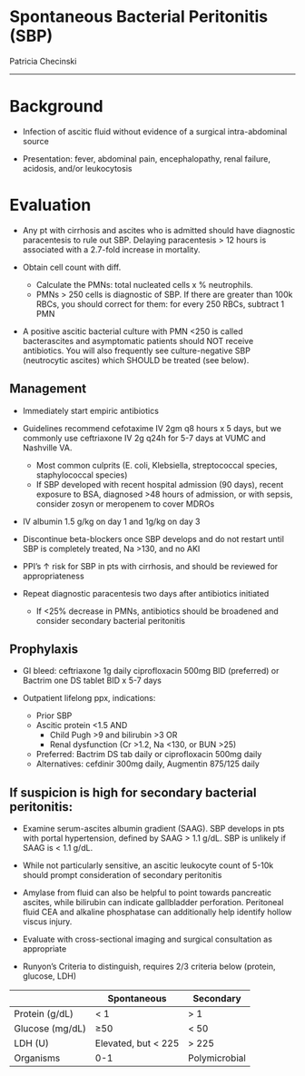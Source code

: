 # Spontaneous Bacterial Peritonitis (SBP)

Patricia Checinski

---

# Background

- Infection of ascitic fluid without evidence of a surgical intra-abdominal source

- Presentation: fever, abdominal pain, encephalopathy, renal failure, acidosis, and/or leukocytosis

# Evaluation

- Any pt with cirrhosis and ascites who is admitted should have diagnostic paracentesis to rule out SBP. Delaying paracentesis > 12 hours is associated with a 2.7-fold increase in mortality.

- Obtain cell count with diff.
    - Calculate the PMNs: total nucleated cells x % neutrophils.
    - PMNs > 250 cells is diagnostic of SBP. If there are greater than 100k RBCs, you should correct for them: for every 250 RBCs, subtract 1 PMN

- A positive ascitic bacterial culture with PMN <250 is called bacterascites and asymptomatic patients should NOT receive antibiotics. You will also frequently see culture-negative SBP (neutrocytic ascites) which SHOULD be treated (see below).

## Management

- Immediately start empiric antibiotics

- Guidelines recommend cefotaxime IV 2gm q8 hours x 5 days, but we commonly use ceftriaxone IV 2g q24h for 5-7 days at VUMC and Nashville VA.

    - Most common culprits (E. coli, Klebsiella, streptococcal species, staphylococcal species)
    - If SBP developed with recent hospital admission (90 days), recent exposure to BSA, diagnosed >48 hours of admission, or with sepsis, consider zosyn or meropenem to cover MDROs

- IV albumin 1.5 g/kg on day 1 and 1g/kg on day 3

- Discontinue beta-blockers once SBP develops and do not restart until SBP is completely treated, Na >130, and no AKI

- PPI’s ↑ risk for SBP in pts with cirrhosis, and should be reviewed for appropriateness

- Repeat diagnostic paracentesis two days after antibiotics initiated
    - If <25% decrease in PMNs, antibiotics should be broadened and consider secondary bacterial peritonitis

## Prophylaxis

- GI bleed: ceftriaxone 1g daily ciprofloxacin 500mg BID (preferred) or Bactrim one DS tablet BID x 5-7 days

- Outpatient lifelong ppx, indications:
    - Prior SBP
    - Ascitic protein <1.5 AND
        - Child Pugh >9 and bilirubin >3 OR
        - Renal dysfunction (Cr >1.2, Na <130, or BUN >25)
    - Preferred: Bactrim DS tab daily or ciprofloxacin 500mg daily
    - Alternatives: cefdinir 300mg daily, Augmentin 875/125 daily

## If suspicion is high for secondary bacterial peritonitis:

- Examine serum-ascites albumin gradient (SAAG). SBP develops in pts with portal hypertension, defined by SAAG > 1.1 g/dL. SBP is unlikely if SAAG is < 1.1 g/dL.

- While not particularly sensitive, an ascitic leukocyte count of 5-10k should prompt consideration of secondary peritonitis

- Amylase from fluid can also be helpful to point towards pancreatic ascites, while bilirubin can indicate gallbladder perforation. Peritoneal fluid CEA and alkaline phosphatase can additionally help identify hollow viscus injury.

- Evaluate with cross-sectional imaging and surgical consultation as appropriate

- Runyon’s Criteria to distinguish, requires 2/3 criteria below (protein, glucose, LDH)

|                 | Spontaneous          | Secondary     |
|-----------------|----------------------|---------------|
| Protein (g/dL)  | \< 1                 | \> 1          |
| Glucose (mg/dL) | ≥50                  | \< 50         |
| LDH (U)         | Elevated, but \< 225 | \> 225        |
| Organisms       | 0-1                  | Polymicrobial |
